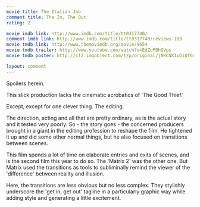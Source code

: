 ```yaml
---
movie title: The Italian Job
comment title: The In, The Out
rating: 2

movie imdb link: http://www.imdb.com/title/tt0317740/
comment imdb link: http://www.imdb.com/title/tt0317740/reviews-103
movie tmdb link: http://www.themoviedb.org/movie/9654
movie tmdb trailer: http://www.youtube.com/watch?v=EdZcM9hQVps
movie tmdb poster: http://cf2.imgobject.com/t/p/original/jNRCNX1uDiUf6mteFxOBn30wL8Q.jpg

layout: comment
---
```


Spoilers herein.

This slick production lacks the cinematic acrobatics of 'The Good Thief.'

Except, except for one clever thing. The editing. 

The direction, acting and all that are pretty ordinary, as is the actual story and it tested very poorly. So - the story goes - the concerned producers brought in a giant in the editing profession to reshape the film. He tightened it up and did some other normal things, but he also focused on transitions between scenes.

This film spends a lot of time on elaborate entries and exits of scenes, and is the second film this year to do so. The 'Matrix 2' was the other one. But Matrix used the transitions as tools to subliminally remind the viewer of the 'difference' between reality and illusion.

Here, the transitions are less obvious but no less complex. They stylishly underscore the 'get in, get out' tagline in a particularly graphic way while adding style and generating a little excitement.